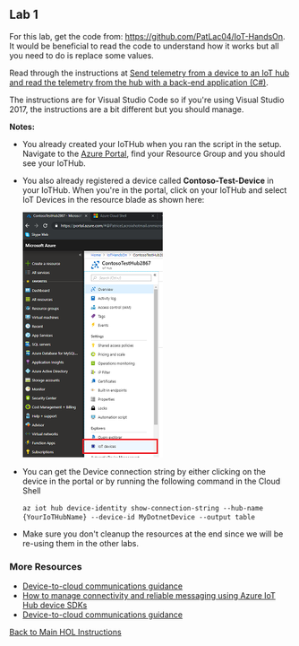 ## Lab 1

For this lab, get the code from: https://github.com/PatLac04/IoT-HandsOn. It would be beneficial to read the code to understand how it works but all you need to do is replace some values.

Read through the instructions at [Send telemetry from a device to an IoT hub and read the telemetry from the hub with a back-end application (C#)](https://docs.microsoft.com/en-us/azure/iot-hub/quickstart-send-telemetry-dotnet).

The instructions are for Visual Studio Code so if you're using Visual Studio 2017, the instructions are a bit different but you should manage.

**Notes:**

- You already created your IoTHub when you ran the script in the setup. Navigate to the [Azure Portal](https://portal.azure.com), find your Resource Group and you should see your IoTHub.
- You also already registered a device called **Contoso-Test-Device** in your IoTHub. When you're in the portal, click on your IoTHub and select IoT Devices in the resource blade as shown here:

   ![Cloud Shell from the portal](/Labs/images/iotdevice.png)
- You can get the Device connection string by either clicking on the device in the portal or by running the following command in the Cloud Shell

   ```azurecli-interactive
   az iot hub device-identity show-connection-string --hub-name {YourIoTHubName} --device-id MyDotnetDevice --output table
   ```

- Make sure you don't cleanup the resources at the end since we will be re-using them in the other labs.

### More Resources

- [Device-to-cloud communications guidance](https://docs.microsoft.com/en-us/azure/iot-hub/iot-hub-devguide-d2c-guidance)
- [How to manage connectivity and reliable messaging using Azure IoT Hub device SDKs](https://docs.microsoft.com/en-us/azure/iot-hub/iot-hub-reliability-features-in-sdks)
- [Device-to-cloud communications guidance](https://docs.microsoft.com/en-ca/azure/iot-hub/iot-hub-devguide-d2c-guidance)


[Back to Main HOL Instructions](/README.md)